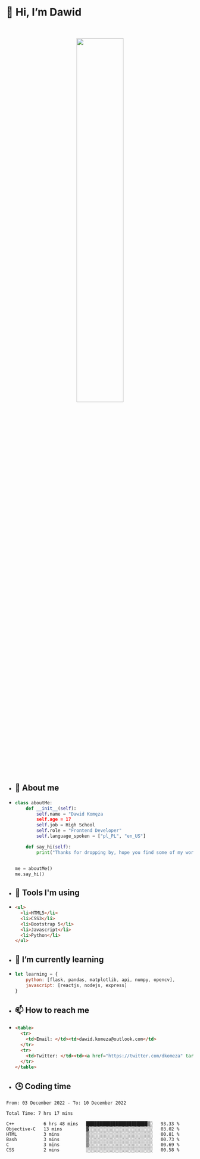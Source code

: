 <h1>👋 Hi, I’m Dawid</h1>
<p align="center">
   <br>
   <br>
   <img src="https://user-images.githubusercontent.com/106035813/169717090-b330e670-ddca-48c9-8b2d-2290dfb78111.png" width="50%">
   <br>
   <br>
</p>



- <h2>💁 About me</h2>
- ```Python
  class aboutMe:
      def __init__(self):
          self.name = "Dawid Komęza
          self.age = 17
          self.job = High School
          self.role = "Frontend Developer"
          self.language_spoken = ["pl_PL", "en_US"]

      def say_hi(self):
          print("Thanks for dropping by, hope you find some of my work interesting.")


  me = aboutMe()
  me.say_hi()
  ```
  
- <h2>🔨 Tools I'm using</h2>
- ```html
  <ul>
    <li>HTML5</li>
    <li>CSS3</li>
    <li>Bootstrap 5</li>
    <li>Javascript</li>
    <li>Python</li>
  </ul>
  
- <h2>🌱 I’m currently learning</h2>
- ```javascript
  let learning = {
      python: [flask, pandas, matplotlib, api, numpy, opencv],
      javascript: [reactjs, nodejs, express]
  }
  ```
  
- <h2>📫 How to reach me</h2>
- ```html
  <table>
    <tr>
      <td>Email: </td><td>dawid.komeza@outlook.com</td>
    </tr>
    <tr>
      <td>Twitter: </td><td><a href="https://twitter.com/dkomeza" target="_blank">@dkomeza</a></td>
    </tr>
  </table>
  
- <h2>🕒 Coding time</h2>
<!--START_SECTION:waka-->

```text
From: 03 December 2022 - To: 10 December 2022

Total Time: 7 hrs 17 mins

C++           6 hrs 48 mins   ███████████████████████▒░   93.33 %
Objective-C   13 mins         ▓░░░░░░░░░░░░░░░░░░░░░░░░   03.02 %
HTML          3 mins          ▒░░░░░░░░░░░░░░░░░░░░░░░░   00.81 %
Bash          3 mins          ▒░░░░░░░░░░░░░░░░░░░░░░░░   00.73 %
C             3 mins          ▒░░░░░░░░░░░░░░░░░░░░░░░░   00.69 %
CSS           2 mins          ░░░░░░░░░░░░░░░░░░░░░░░░░   00.58 %
```

<!--END_SECTION:waka-->
